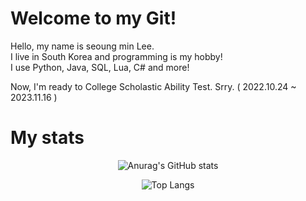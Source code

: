 # Welcome to my Git!
Hello, my name is seoung min Lee.   
I live in South Korea and programming is my hobby!   
I use Python, Java, SQL, Lua, C# and more!   

Now, I'm ready to College Scholastic Ability Test.
Srry. ( 2022.10.24 ~ 2023.11.16 )

# My stats


<div align="center">

![Anurag's GitHub stats](https://github-readme-stats.vercel.app/api?username=MonocledHalfling&show_icons=true&theme=tokyonight)

</div>

<div align="center">

![Top Langs](https://github-readme-stats.vercel.app/api/top-langs/?username=MonocledHalfling&layout=compact&theme=tokyonight)

</div>
